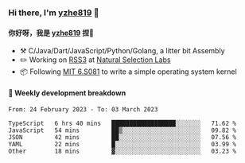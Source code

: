 ### Hi there, I'm [yzhe819](https://github.com/yzhe819) 👋

#### 你好呀，我是 [yzhe819](https://github.com/yzhe819) 捏👋

- :hammer_and_pick: C/Java/Dart/JavaScript/Python/Golang, a litter bit Assembly
- :pencil2: Working on [RSS3](https://github.com/NaturalSelectionLabs/RSS3) at [Natural Selection Labs](https://github.com/NaturalSelectionLabs)
- 📦 Following [MIT 6.S081](https://pdos.csail.mit.edu/6.S081/2020/) to write a simple operating system kernel



#### 📝 Weekly development breakdown

<!--START_SECTION:waka-->

```text
From: 24 February 2023 - To: 03 March 2023

TypeScript   6 hrs 40 mins   ██████████████████░░░░░░░   71.62 %
JavaScript   54 mins         ██▒░░░░░░░░░░░░░░░░░░░░░░   09.82 %
JSON         42 mins         ██░░░░░░░░░░░░░░░░░░░░░░░   07.56 %
YAML         22 mins         █░░░░░░░░░░░░░░░░░░░░░░░░   03.99 %
Other        18 mins         ▓░░░░░░░░░░░░░░░░░░░░░░░░   03.23 %
```

<!--END_SECTION:waka-->



